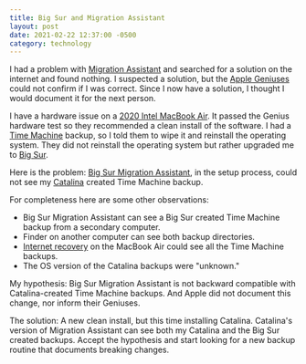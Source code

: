 ```yaml
---
title: Big Sur and Migration Assistant
layout: post
date: 2021-02-22 12:37:00 -0500
category: technology
---
```


I had a problem with [Migration Assistant](https://support.apple.com/en-us/HT204350) and searched for a solution on the internet and found nothing. I suspected a solution, but the [Apple Geniuses](https://www.apple.com/retail/geniusbar/) could not confirm if I was correct. Since I now have a solution, I thought I would document it for the next person.

I have a hardware issue on a [2020 Intel MacBook Air](https://support.apple.com/kb/SP813?locale=en_US). It passed the Genius hardware test so they recommended a clean install of the software. I had a [Time Machine](https://support.apple.com/en-us/HT201250) backup, so I told them to wipe it and reinstall the operating system. They did not reinstall the operating system but rather upgraded me to [Big Sur](https://en.wikipedia.org/wiki/MacOS_Big_Sur).

Here is the problem: [Big Sur Migration Assistant](https://support.apple.com/en-us/HT203981), in the setup process, could not see my [Catalina](https://en.wikipedia.org/wiki/MacOS_Catalina) created Time Machine backup.

For completeness here are some other observations:
* Big Sur Migration Assistant can see a Big Sur created Time Machine backup from a secondary computer. 
* Finder on another computer can see both backup directories.
* [Internet recovery](https://www.ifixit.com/Guide/How+to+use+Internet+Recovery+to+install+macOS+to+a+new+SSD/119499) on the MacBook Air could see all the Time Machine backups.
* The OS version of the Catalina backups were "unknown."

My hypothesis: Big Sur Migration Assistant is not backward compatible with Catalina-created Time Machine backups. And Apple did not document this change, nor inform their Geniuses.

The solution: A new clean install, but this time installing Catalina. Catalina's version of Migration Assistant can see both my Catalina and the Big Sur created backups. Accept the hypothesis and start looking for a new backup routine that documents breaking changes.